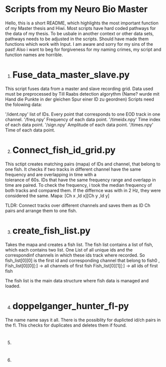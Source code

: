 # Scripts from my Neuro Bio Master

Hello, this is a short README, which highlights the most important function of my Master thesis and Hiwi.
Most scripts have hard coded pathways for the data of my thesis.
To be usbale in another context or other data sets, pathways needs to be adjusted in the scripts.
Should have made them functions which work with Input. I am aware and sorry for my sins of the past!
Also i want to beg for forgiveness for my naming crimes, my script and function names are horrible.

1. # Fuse_data_master_slave.py

  This script fuses data from a master and slave recording grid. Data used must be preprocessed by
  Till Raabs detection algorythm (Name? wurde mit Hand die Punkte in der gleichen Spur einer ID zu geordnen)
  Scripts need the folowing data:

  '/ident.npy' list of IDs. Every point that corresponds to one EOD track in one channel.
  '/freq.npy' Frequency of each data point.
  '/timeidx.npy'  Time index of each data point.
  '/sign.npy' Amplitude of each data point.
  '/times.npy' Time of each data point.

2. # Connect_fish_id_grid.py

  This sctipt creates matching pairs (mapa) of IDs and channel, that belong to one fish.
  It checks if two tracks in different channel have the same frequency and are overlapping in time with a       
  tolerance of 60s. IDs that have the same frequency range and overlapp in time are paired.
  To check the frequency, i took the median frequency of both tracks and compared them. If the differnce was         with in 2 Hz, they were considered the same.
  Mapa: [Ch x ,Id x][Ch y ,Id y]

  TLDR: Connect tracks over different channels and saves them as ID Ch pairs and arrange them to one fish.
  
3. # create_fish_list.py

  Takes the mapa and creates a fish list. 
  The fish list contains a list of fish, which each contains two list. One List of all unique ids and the     
  correspondinf channels in which these ids track where recorded.
  So fish_list[0][0] is the first id and corresponding channel that belong to fish0 , 
  Fish_list[0][0][:] -> all channels of first fish
  Fish_list[0][1][:] -> all ids of first fish

  The fish list is the main data structure where fish data is managed and loaded.
  
4. # doppelganger_hunter_fl-py

  The name name says it all. There is the possiblity for duplicted id/ch pairs in the fl.
  This checks for duplicates and deletes them if found.

5. # 




6. 
   



   
  
  
  

  
